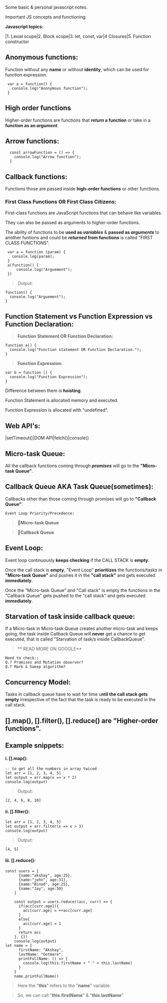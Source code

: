 Some basic & personal javascript notes.

Important JS concepts and functioning.

<!-- | Syntax      | Description | new |
| ----------- | ----------- | --- |
| Header      | Title       | new |
| Paragraph   | Text        | new | -->

**Javascript topics:**

|1. Lexial scope|2. Block scope|3. let, const, var|4 Closures|5. Function constructor
 
<!-- ### 1. Lexial scope
### 2. Block scope
### 3. let, const, var
### 4. Closures
### 5. Function constructor -->
## Anonymous functions:
Function without any **name** or without **identity**, which can be used for function expression.
  
     var a = function() {
       console.log("Anonymous function");
     }
  
## High order functions
Higher-order functions are functions that **_return_ a function** or take in a **function as an _argument_**.

## Arrow functions:
  
	  const arrowFunction = () => {
	    console.log("Arrow function");
	  }
	
## Callback functions:
Functions those are passed inside **high-order functions** or other functions.

### First Class Functions OR First Class Citizens:
First-class functions are JavaScript functions that can behave like variables.

They can also be passed as arguments to higher-order functions.

The ability of functions to be **used as _variables_** & **passed as _arguments_** to another funtions and could be **_returned_ from functions** is called "FIRST CLASS FUNCTIONS".
		
	 var a = function (param) {
	   console.log(param);
	 }
	 a(function() {
	     console.log("Arguement");
	 })
	 
> Output: 
                                              
	function() {
	  console.log("Arguement");
	}
	
	
## Function Statement vs Function Expression vs Function Declaration:
> **Function Statement OR Function Declaration:**
	
	function a() { 
	  console.log("Function statement OR Function Declaration.");
	}
	
> **Function Expression:**

	var b = function () {
	  console.log("Function Expression");
	}
		
Difference between them is **hoisting**.

Function Statement is allocated memory and executed.

Function Expression is allocated with "undefined". 

## Web API's:

|setTimeout()|DOM API|fetch()|console()

## Micro-task Queue:
All the callback functions coming through _**promises**_ will go to the **"Micro-task Queue"**.

## Callback Queue AKA Task Queue(sometimes):
Callbacks other than those coming through promises will go to **"Callback Queue"**.


`Event Loop Priority/Precedence:`

> 🥇**Micro-task Queue**

> 🥈**Callback Queue**

## Event Loop:
Event loop continuously **keeps checking** if the CALL STACK is **empty**.

Once the call stack is **empty**, "Event Loop" **prioritizes** the functions/tasks in **"Micro-task Queue"** and pushes it in the **"call stack"** and gets executed **immediately**.

Once the "Micro-task Queue" and "Call stack" is empty the functions in the "Callback Queue" gets pushed to the "call stack" and gets executed **immediately**.

## Starvation of task inside callback queue:
If a Micro-task in Micro-task Queue creates another micro-task and keeps going, the task inside Callback Queue will **never** get a chance to get executed, that is called "Starvation of task/s inside CallbackQueue".   
> ** READ MORE ON GOOGLE**
	
	Need to check::
	Q.? Promises and Mutation observer?
	Q.? Mark & Sweep algorithm?

## Concurrency Model:
Tasks in callback queue have to wait for time u**ntil the call stack gets empty** irrespective of the fact that the task is ready to be executed in the call stack.
	
## [].map(), [].filter(), [].reduce() are "Higher-order functions".
	
## Example snippets:
#### i. [].map():
	-- to get all the numbers in array twiced
	let arr = [1, 2, 3, 4, 5]
	let output = arr.map(x => x * 2)
	console.log(output)
> Output:

	[2, 4, 6, 8, 10]
	
#### ii. [].filter():
	
	let arr = [1, 2, 3, 4, 5]
	let output = arr.filter(x => x > 3)
	console.log(output)
>Output:

	[4, 5]

#### iii. [].reduce():
	
	const users = [
		  {name:"akshay", age:25},
		  {name:"john", age:31},
		  {name:"Binod", age:25},
		  {name:"Jay", age:50}
		]

		const output = users.reduce((acc, curr) => {
		  if(acc[curr.age]){
		    acc[curr.age] = ++acc[curr.age]
		  }
		  else{
		    acc[curr.age] = 1
		  }
		  return acc
		}, {})
		console.log(output)
	let name = {
		  firstName: "Akshay",
		  lastName: "Gotmare",
		  printFullName: () => {
			console.log(this.firstName + " " + this.lastName)
		  }
		}
		name.printFullName()
	
> Here the "**this**" refers to the "**name**" variable.

> So, we can call "**this.firstName**" & "**this.lastName**"
